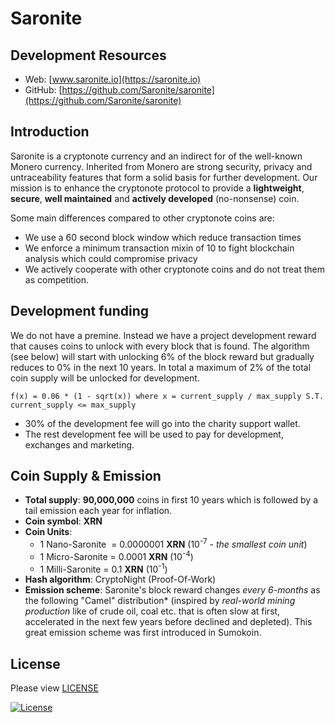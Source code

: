 # Saronite

## Development Resources

- Web: [www.saronite.io](https://saronite.io)
- GitHub: [https://github.com/Saronite/saronite](https://github.com/Saronite/saronite)

## Introduction

Saronite is a cryptonote currency and an indirect for of the well-known Monero currency. Inherited from Monero are strong security, privacy and untraceability features that form a solid basis for further development. Our mission is to enhance the cryptonote protocol to provide a **lightweight**, **secure**, **well maintained** and **actively developed** (no-nonsense) coin.

Some main differences compared to other cryptonote coins are:

 - We use a 60 second block window which reduce transaction times
 - We enforce a minimum transaction mixin of 10 to fight blockchain analysis which could compromise privacy
 - We actively cooperate with other cryptonote coins and do not treat them as competition.


## Development funding

We do not have a premine. Instead we have a project development reward that causes coins to unlock with every block that is found. The algorithm (see below) will start with unlocking 6% of the block reward but gradually reduces to 0% in the next 10 years.  In total a maximum of 2% of the total coin supply will be unlocked for development.

```
f(x) = 0.06 * (1 - sqrt(x)) where x = current_supply / max_supply S.T. current_supply <= max_supply
```
- 30% of the development fee will go into the charity support wallet.
- The rest development fee will be used to pay for development, exchanges and marketing.

## Coin Supply & Emission

- **Total supply**: **90,000,000** coins in first 10 years which is followed by a tail emission each year for inflation.
- **Coin symbol**: **XRN**
- **Coin Units**:
  + 1 Nano-Saronite &nbsp;= 0.0000001 **XRN** (10<sup>-7</sup> - _the smallest coin unit_)
  + 1 Micro-Saronite = 0.0001 **XRN** (10<sup>-4</sup>)
  + 1 Milli-Saronite = 0.1 **XRN** (10<sup>-1</sup>)
- **Hash algorithm**: CryptoNight (Proof-Of-Work)
- **Emission scheme**: Saronite's block reward changes _every 6-months_ as the following "Camel" distribution* (inspired by _real-world mining production_ like of crude oil, coal etc. that is often slow at first,
accelerated in the next few years before declined and depleted). This great emission scheme was first introduced in Sumokoin.


## License

Please view [LICENSE](LICENSE)

[![License](https://img.shields.io/badge/license-BSD3-blue.svg)](https://opensource.org/licenses/BSD-3-Clause)

